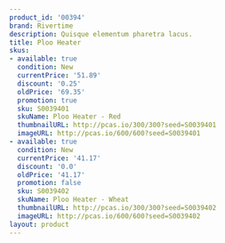 ```yaml
---
product_id: '00394'
brand: Rivertime
description: Quisque elementum pharetra lacus.
title: Ploo Heater
skus:
- available: true
  condition: New
  currentPrice: '51.89'
  discount: '0.25'
  oldPrice: '69.35'
  promotion: true
  sku: S0039401
  skuName: Ploo Heater - Red
  thumbnailURL: http://pcas.io/300/300?seed=S0039401
  imageURL: http://pcas.io/600/600?seed=S0039401
- available: true
  condition: New
  currentPrice: '41.17'
  discount: '0.0'
  oldPrice: '41.17'
  promotion: false
  sku: S0039402
  skuName: Ploo Heater - Wheat
  thumbnailURL: http://pcas.io/300/300?seed=S0039402
  imageURL: http://pcas.io/600/600?seed=S0039402
layout: product
---
```

